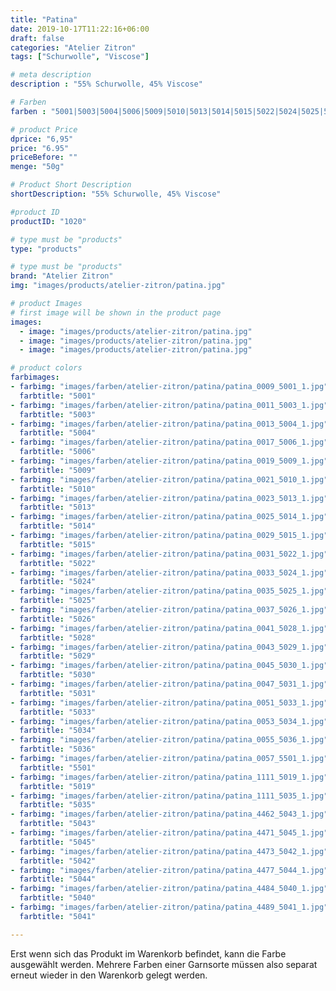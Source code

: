 ```yaml
---
title: "Patina"
date: 2019-10-17T11:22:16+06:00
draft: false
categories: "Atelier Zitron"
tags: ["Schurwolle", "Viscose"]	

# meta description
description : "55% Schurwolle, 45% Viscose"

# Farben
farben : "5001|5003|5004|5006|5009|5010|5013|5014|5015|5022|5024|5025|5026|5028|5029|5030|5031|5033|5034|5036|5501|5019|5035|5043|5045|5042|5044|5040|5041"

# product Price
dprice: "6,95"
price: "6.95"
priceBefore: ""
menge: "50g"

# Product Short Description
shortDescription: "55% Schurwolle, 45% Viscose"

#product ID
productID: "1020"

# type must be "products"
type: "products"

# type must be "products"
brand: "Atelier Zitron"
img: "images/products/atelier-zitron/patina.jpg"   

# product Images
# first image will be shown in the product page
images:
  - image: "images/products/atelier-zitron/patina.jpg"
  - image: "images/products/atelier-zitron/patina.jpg"
  - image: "images/products/atelier-zitron/patina.jpg"

# product colors
farbimages:
- farbimg: "images/farben/atelier-zitron/patina/patina_0009_5001_1.jpg"	
  farbtitle: "5001"
- farbimg: "images/farben/atelier-zitron/patina/patina_0011_5003_1.jpg"	
  farbtitle: "5003"
- farbimg: "images/farben/atelier-zitron/patina/patina_0013_5004_1.jpg"	
  farbtitle: "5004"
- farbimg: "images/farben/atelier-zitron/patina/patina_0017_5006_1.jpg"	
  farbtitle: "5006"
- farbimg: "images/farben/atelier-zitron/patina/patina_0019_5009_1.jpg"	
  farbtitle: "5009"
- farbimg: "images/farben/atelier-zitron/patina/patina_0021_5010_1.jpg"	
  farbtitle: "5010"
- farbimg: "images/farben/atelier-zitron/patina/patina_0023_5013_1.jpg"	
  farbtitle: "5013"
- farbimg: "images/farben/atelier-zitron/patina/patina_0025_5014_1.jpg"	
  farbtitle: "5014"
- farbimg: "images/farben/atelier-zitron/patina/patina_0029_5015_1.jpg"	
  farbtitle: "5015"
- farbimg: "images/farben/atelier-zitron/patina/patina_0031_5022_1.jpg"	
  farbtitle: "5022"
- farbimg: "images/farben/atelier-zitron/patina/patina_0033_5024_1.jpg"	
  farbtitle: "5024"
- farbimg: "images/farben/atelier-zitron/patina/patina_0035_5025_1.jpg"	
  farbtitle: "5025"
- farbimg: "images/farben/atelier-zitron/patina/patina_0037_5026_1.jpg"	
  farbtitle: "5026"
- farbimg: "images/farben/atelier-zitron/patina/patina_0041_5028_1.jpg"	
  farbtitle: "5028"
- farbimg: "images/farben/atelier-zitron/patina/patina_0043_5029_1.jpg"	
  farbtitle: "5029"
- farbimg: "images/farben/atelier-zitron/patina/patina_0045_5030_1.jpg"	
  farbtitle: "5030"
- farbimg: "images/farben/atelier-zitron/patina/patina_0047_5031_1.jpg"	
  farbtitle: "5031"
- farbimg: "images/farben/atelier-zitron/patina/patina_0051_5033_1.jpg"	
  farbtitle: "5033"
- farbimg: "images/farben/atelier-zitron/patina/patina_0053_5034_1.jpg"	
  farbtitle: "5034"
- farbimg: "images/farben/atelier-zitron/patina/patina_0055_5036_1.jpg"	
  farbtitle: "5036"
- farbimg: "images/farben/atelier-zitron/patina/patina_0057_5501_1.jpg"	
  farbtitle: "5501"
- farbimg: "images/farben/atelier-zitron/patina/patina_1111_5019_1.jpg"	
  farbtitle: "5019"
- farbimg: "images/farben/atelier-zitron/patina/patina_1111_5035_1.jpg"	
  farbtitle: "5035"
- farbimg: "images/farben/atelier-zitron/patina/patina_4462_5043_1.jpg"	
  farbtitle: "5043"
- farbimg: "images/farben/atelier-zitron/patina/patina_4471_5045_1.jpg"	
  farbtitle: "5045"
- farbimg: "images/farben/atelier-zitron/patina/patina_4473_5042_1.jpg"	
  farbtitle: "5042"
- farbimg: "images/farben/atelier-zitron/patina/patina_4477_5044_1.jpg"	
  farbtitle: "5044"
- farbimg: "images/farben/atelier-zitron/patina/patina_4484_5040_1.jpg"	
  farbtitle: "5040"
- farbimg: "images/farben/atelier-zitron/patina/patina_4489_5041_1.jpg"	
  farbtitle: "5041"

---
```


Erst wenn sich das Produkt im Warenkorb befindet, kann die Farbe ausgewählt werden.
Mehrere Farben einer Garnsorte müssen also separat erneut wieder in den Warenkorb gelegt werden.
